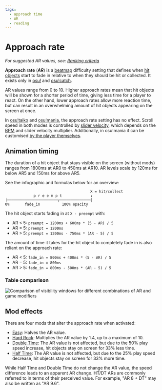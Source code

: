 ```yaml
---
tags:
  - approach time
  - AR
  - reading
---
```


# Approach rate

*For suggested AR values, see: [Ranking criteria](/wiki/Ranking_Criteria)*

**Approach rate** (***AR***) is a [beatmap](/wiki/Beatmap) difficulty setting that defines when [hit objects](/wiki/Gameplay/Hit_object) start to fade in relative to when they should be hit or collected. It exists only in [osu!](/wiki/Game_mode/osu!) and [osu!catch](/wiki/Game_mode/osu!catch).

AR values range from 0 to 10. Higher approach rates mean that hit objects will be shown for a shorter period of time, giving less time for a player to react. On the other hand, lower approach rates allow more reaction time, but can result in an overwhelming amount of hit objects appearing on the screen at once.

In [osu!taiko](/wiki/Game_mode/osu!taiko) and [osu!mania](/wiki/Game_mode/osu!mania), the approach rate setting has no effect. Scroll speed in both modes is controlled by [slider velocity](/wiki/Gameplay/Hit_object/Slider/Slider_velocity), which depends on the [BPM](/wiki/Music_theory/Tempo) and slider velocity multiplier. Additionally, in osu!mania it can be customised [by the player themselves](/wiki/Game_mode/osu!mania#speed-change).

## Animation timing

The duration of a hit object that stays visible on the screen (without mods) ranges from 1800ms at AR0 to 450ms at AR10. AR levels scale by 120ms for below AR5 and 150ms for above AR5.

See the infographic and formulas below for an overview:

```
                                       X = hit/collect
             p r e e m p t             ↓
├───────────────────────┬──────────────┤
0%       fade_in          100% opacity
```

The hit object starts fading in at `X - preempt` with:

- AR < 5: `preempt = 1200ms + 600ms * (5 - AR) / 5`
- AR = 5: `preempt = 1200ms`
- AR > 5: `preempt = 1200ms - 750ms * (AR - 5) / 5`

The amount of time it takes for the hit object to completely fade in is also reliant on the approach rate:

- AR < 5: `fade_in = 800ms + 400ms * (5 - AR) / 5`
- AR = 5: `fade_in = 800ms`
- AR > 5: `fade_in = 800ms - 500ms * (AR - 5) / 5`

### Table comparison

![](/wiki/shared/ARTable.jpg "Comparison of visibility windows for different combinations of AR and game modifiers")

## Mod effects

There are four mods that alter the approach rate when activated:

- [Easy](/wiki/Gameplay/Game_modifier/Easy): Halves the AR value.
- [Hard Rock](/wiki/Gameplay/Game_modifier/Hard_Rock): Multiplies the AR value by 1.4, up to a maximum of 10.
- [Double Time](/wiki/Gameplay/Game_modifier/Double_Time): The AR value is not affected, but due to the 50% play speed increase, hit objects stay on screen for 33% less time.
- [Half Time](/wiki/Gameplay/Game_modifier/Half_Time): The AR value is not affected, but due to the 25% play speed decrease, hit objects stay on screen for 33% more time.

While Half Time and Double Time do not change the AR value, the speed difference leads to an apparent AR change. HT/DT ARs are commonly referred to in terms of their perceived value. For example, "AR 8 + DT" may also be written as "AR 9.6".
